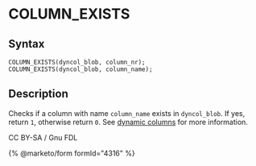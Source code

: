 # COLUMN\_EXISTS

## Syntax

```
COLUMN_EXISTS(dyncol_blob, column_nr);
COLUMN_EXISTS(dyncol_blob, column_name);
```

## Description

Checks if a column with name `column_name` exists in `dyncol_blob`. If yes, return `1`, otherwise return `0`. See [dynamic columns](../../../sql-structure/nosql/dynamic-columns.md) for more information.

CC BY-SA / Gnu FDL

{% @marketo/form formId="4316" %}
